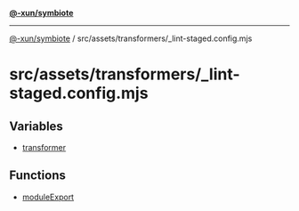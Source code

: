 [**@-xun/symbiote**](../../../../README.md)

***

[@-xun/symbiote](../../../../README.md) / src/assets/transformers/\_lint-staged.config.mjs

# src/assets/transformers/\_lint-staged.config.mjs

## Variables

- [transformer](variables/transformer.md)

## Functions

- [moduleExport](functions/moduleExport.md)
